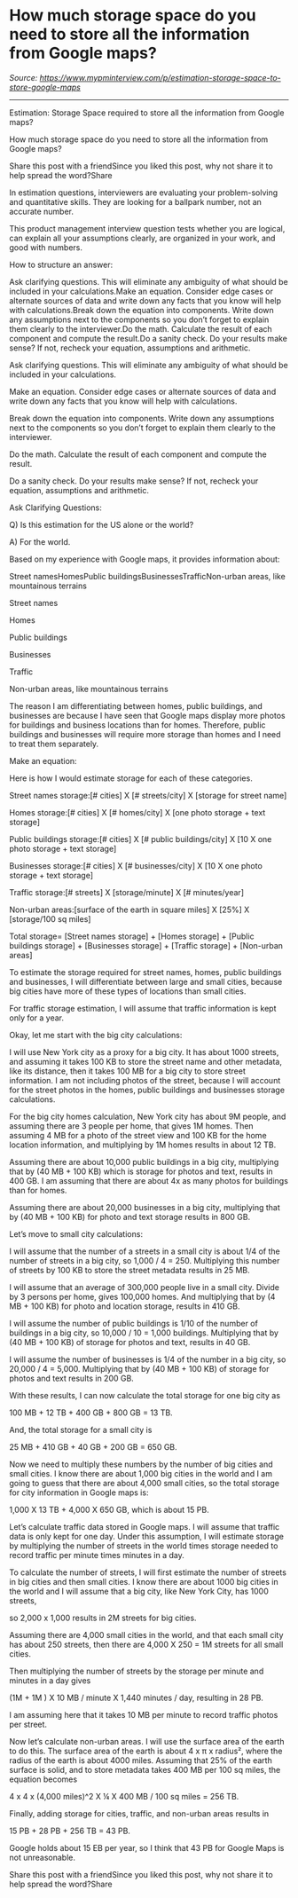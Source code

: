 # How much storage space do you need to store all the information from Google maps?

*Source: https://www.mypminterview.com/p/estimation-storage-space-to-store-google-maps*

---

Estimation: Storage Space required to store all the information from Google maps?

How much storage space do you need to store all the information from Google maps?

Share this post with a friendSince you liked this post, why not share it to help spread the word?Share



In estimation questions, interviewers are evaluating your problem-solving and quantitative skills. They are looking for a ballpark number, not an accurate number.

This product management interview question tests whether you are logical, can explain all your assumptions clearly, are organized in your work, and good with numbers.



How to structure an answer:



Ask clarifying questions. This will eliminate any ambiguity of what should be included in your calculations.Make an equation. Consider edge cases or alternate sources of data and write down any facts that you know will help with calculations.Break down the equation into components. Write down any assumptions next to the components so you don’t forget to explain them clearly to the interviewer.Do the math. Calculate the result of each component and compute the result.Do a sanity check. Do your results make sense? If not, recheck your equation, assumptions and arithmetic.

Ask clarifying questions. This will eliminate any ambiguity of what should be included in your calculations.

Make an equation. Consider edge cases or alternate sources of data and write down any facts that you know will help with calculations.

Break down the equation into components. Write down any assumptions next to the components so you don’t forget to explain them clearly to the interviewer.

Do the math. Calculate the result of each component and compute the result.

Do a sanity check. Do your results make sense? If not, recheck your equation, assumptions and arithmetic.





Ask Clarifying Questions:



Q) Is this estimation for the US alone or the world?

A) For the world.



Based on my experience with Google maps, it provides information about:

Street namesHomesPublic buildingsBusinessesTrafficNon-urban areas, like mountainous terrains

Street names

Homes

Public buildings

Businesses

Traffic

Non-urban areas, like mountainous terrains

The reason I am differentiating between homes, public buildings, and businesses are because I have seen that Google maps display more photos for buildings and business locations than for homes. Therefore, public buildings and businesses will require more storage than homes and I need to treat them separately.



Make an equation:



Here is how I would estimate storage for each of these categories.



Street names storage:[# cities] X [# streets/city] X [storage for street name]



Homes storage:[# cities] X [# homes/city] X [one photo storage + text storage]



Public buildings storage:[# cities] X [# public buildings/city] X [10 X one photo storage + text storage]



Businesses storage:[# cities] X [# businesses/city] X [10 X one photo storage + text storage]



Traffic storage:[# streets] X [storage/minute] X [# minutes/year]



Non-urban areas:[surface of the earth in square miles] X [25%] X [storage/100 sq miles]



Total storage= [Street names storage] + [Homes storage] + [Public buildings storage] + [Businesses storage] + [Traffic storage] + [Non-urban areas]



To estimate the storage required for street names, homes, public buildings and businesses, I will differentiate between large and small cities, because big cities have more of these types of locations than small cities.

For traffic storage estimation, I will assume that traffic information is kept only for a year.







Okay, let me start with the big city calculations:



I will use New York city as a proxy for a big city. It has about 1000 streets, and assuming it takes 100 KB to store the street name and other metadata, like its distance, then it takes 100 MB for a big city to store street information. I am not including photos of the street, because I will account for the street photos in the homes, public buildings and businesses storage calculations.



For the big city homes calculation, New York city has about 9M people, and assuming there are 3 people per home, that gives 1M homes. Then assuming 4 MB for a photo of the street view and 100 KB for the home location information, and multiplying by 1M homes results in about 12 TB.

Assuming there are about 10,000 public buildings in a big city, multiplying that by (40 MB + 100 KB) which is storage for photos and text, results in 400 GB. I am assuming that there are about 4x as many photos for buildings than for homes.

Assuming there are about 20,000 businesses in a big city, multiplying that by (40 MB + 100 KB) for photo and text storage results in 800 GB.



Let’s move to small city calculations:



I will assume that the number of a streets in a small city is about 1/4 of the number of streets in a big city, so 1,000 / 4 = 250. Multiplying this number of streets by 100 KB to store the street metadata results in 25 MB.

I will assume that an average of 300,000 people live in a small city. Divide by 3 persons per home, gives 100,000 homes. And multiplying that by (4 MB + 100 KB) for photo and location storage, results in 410 GB.

I will assume the number of public buildings is 1/10 of the number of buildings in a big city, so 10,000 / 10 = 1,000 buildings. Multiplying that by (40 MB + 100 KB) of storage for photos and text, results in 40 GB.

I will assume the number of businesses is 1/4 of the number in a big city, so 20,000 / 4 = 5,000. Multiplying that by (40 MB + 100 KB) of storage for photos and text results in 200 GB.



With these results, I can now calculate the total storage for one big city as 

100 MB + 12 TB + 400 GB + 800 GB = 13 TB. 

And, the total storage for a small city is

 25 MB + 410 GB + 40 GB + 200 GB = 650 GB. 

Now we need to multiply these numbers by the number of big cities and small cities. I know there are about 1,000 big cities in the world and I am going to guess that there are about 4,000 small cities, so the total storage for city information in Google maps is: 

1,000 X 13 TB + 4,000 X 650 GB, which is about 15 PB.

Let’s calculate traffic data stored in Google maps. I will assume that traffic data is only kept for one day. Under this assumption, I will estimate storage by multiplying the number of streets in the world times storage needed to record traffic per minute times minutes in a day. 

To calculate the number of streets, I will first estimate the number of streets in big cities and then small cities. I know there are about 1000 big cities in the world and I will assume that a big city, like New York City, has 1000 streets, 

so 2,000 x 1,000 results in 2M streets for big cities. 

Assuming there are 4,000 small cities in the world, and that each small city has about 250 streets, then there are 4,000 X 250 = 1M streets for all small cities. 

Then multiplying the number of streets by the storage per minute and minutes in a day gives

 (1M + 1M ) X 10 MB / minute X 1,440 minutes / day, resulting in 28 PB. 

I am assuming here that it takes 10 MB per minute to record traffic photos per street.

Now let’s calculate non-urban areas. I will use the surface area of the earth to do this. The surface area of the earth is about 4 x π x radius², where the radius of the earth is about 4000 miles. Assuming that 25% of the earth surface is solid, and to store metadata takes 400 MB per 100 sq miles, the equation becomes

 4 x 4 x (4,000 miles)^2 X ¼ X 400 MB / 100 sq miles = 256 TB.

Finally, adding storage for cities, traffic, and non-urban areas results in 

15 PB + 28 PB + 256 TB = 43 PB. 

Google holds about 15 EB per year, so I think that 43 PB for Google Maps is not unreasonable.



Share this post with a friendSince you liked this post, why not share it to help spread the word?Share